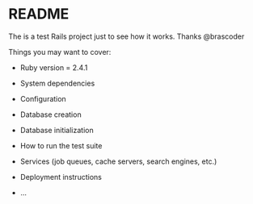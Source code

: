 # README

The is a test Rails project just to see how it works. Thanks @brascoder

Things you may want to cover:

* Ruby version = 2.4.1

* System dependencies

* Configuration

* Database creation

* Database initialization

* How to run the test suite

* Services (job queues, cache servers, search engines, etc.)

* Deployment instructions

* ...
